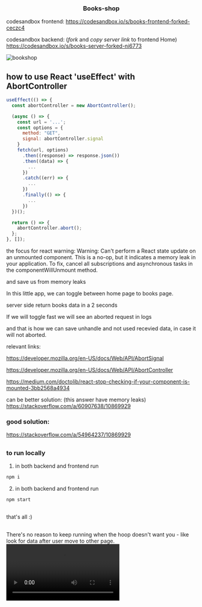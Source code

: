 <h3 align="center">Books-shop</h3>



codesandbox frontend:
https://codesandbox.io/s/books-frontend-forked-ceczc4

codesandbox backend: (*fork* and *copy server link* to frontend Home)
https://codesandbox.io/s/books-server-forked-ni6773




![bookshop](https://user-images.githubusercontent.com/45643113/187538239-163b5336-b906-4551-8df9-75dfca291dd8.png)



## how to use React 'useEffect' with AbortController



```react.js
useEffect(() => {
  const abortController = new AbortController();

  (async () => {
    const url = '...';
    const options = {
      method: "GET",
      signal: abortController.signal
    }
    fetch(url, options)
      .then((response) => response.json())
      .then((data) => {
        ...
      })
      .catch((err) => {
        ...
      })
      .finally(() => {
        ...
      })
  })();

  return () => {
    abortController.abort();
  };
}, []);
```


the focus for react warning:
Warning: Can't perform a React state update on an unmounted component.
This is a no-op, but it indicates a memory leak in your application.
To fix, cancel all subscriptions and asynchronous tasks in the componentWillUnmount
method.

and save us from memory leaks

<p></p>

In this little app, we can toggle between home page to books page.

server side return books data in a 2 seconds

If we will toggle fast we will see an aborted request in logs

and that is how we can save unhandle and not used recevied data, in case it will not aborted.

<p></p>

relevant links:

https://developer.mozilla.org/en-US/docs/Web/API/AbortSignal

https://developer.mozilla.org/en-US/docs/Web/API/AbortController

https://medium.com/doctolib/react-stop-checking-if-your-component-is-mounted-3bb2568a4934


can be better solution: (this answer have memory leaks)
https://stackoverflow.com/a/60907638/10869929

### good solution:
https://stackoverflow.com/a/54964237/10869929


<h2></h2>

### to run locally

1. in both backend and frontend run 
```sh
npm i
```
2. in both backend and frontend run 
```sh
npm start
```
<h2></h2>

that's all :)

<h2></h2>

<span>There's no reason to keep running when the hoop doesn't want you - like look for data after user move to other page.</span>
<video src="https://user-images.githubusercontent.com/45643113/187793094-a99de5b4-c2d6-4862-8527-6afa6b29cbcc.mp4" />
